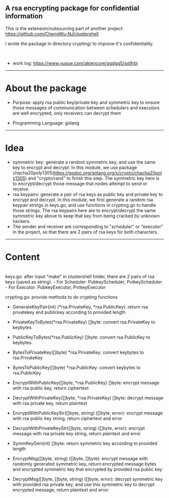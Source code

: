## A rsa encrypting package for confidential information

This is the extension/outsourcing part of another project: https://github.com/ChengWu-NJ/clustershell

I wrote the package in directory crypting/ to improve it's confidentiality.

</br>

- work log: https://www.yuque.com/akiencore/qgdgg5/sq9rbl

****
# About the package

* Purpose: apply rsa public key/private key and symmetric key to ensure those messages of communication between schedulers and executors are well encrypted, only receivers can decrypt them

* Programming Language: golang

****
# Idea
* symmetric key: generate a random symmetric key, and use the same key to encrypt and decrypt. In this module, we use package chacha20poly1305(https://godoc.org/golang.org/x/crypto/chacha20poly1305)  and "crypto/rand" to finish this step. The symmetric key here is to encrypt/decrypt those message that nodes attempt to send or receive.  
* rsa keypairs: generate a pair of rsa keys as public key and private key to encrypt and decrypt. In this module, we first generate a random rsa keypair strings in keys.go, and use functions in crypting.go to handle those strings. The rsa keypairs here are to encrypt/decrypt the same symmetric key above to keep that key from being cracked by unknown hackers. 
* The sender and receiver are corresponding to "scheduler" or "executor" in the project, so that there are 2 pairs of rsa keys for both characters.

****
# Content

</br>
keys.go: after input "make" in clustershell folder, there are 2 pairs of rsa keys (saved as string).
-   For Scheduler: PubkeyScheduler, PvtkeyScheduler
-   For Executor: PubkeyExecutor, PvtkeyExecutor

crypting.go: provide methods to do crypting functions
-   GenerateKeyPair(int) (*rsa.PrivateKey, *rsa.PublicKey): return rsa privatekey and publickey according to provided length
-   PrivateKeyToBytes(*rsa.PrivateKey) []byte: convert rsa.PrivateKey to keybytes
-   PublicKeyToBytes(*rsa.PublicKey) []byte: convert rsa.PublicKey to keybytes
-   BytesToPrivateKey([]byte) *rsa.PrivateKey: convert keybytes to rsa.PrivateKey
-   BytesToPublicKey([]byte) *rsa.PublicKey: convert keybytes to rsa.PublicKey

-   EncryptWithPublicKey([]byte, *rsa.PublicKey) []byte: encrypt message with rsa public key, return ciphertext
-   DecryptWithPrivateKey([]byte, *rsa.PrivateKey) []byte: decrypt message with rsa private key, return plaintext

-   EncryptWithPublicKeyStr([]byte, string) ([]byte, error): encrypt message with rsa public key string, return ciphertext and error
-   DecryptWithPrivateKeyStr([]byte, string) ([]byte, error): encrypt message with rsa private key string, return plaintext and error

-   SymmKeyGen(int) []byte: return symmetric key according to provided length
-   EncryptMsg([]byte, string) ([]byte, []byte): encrypt message with randomly generated symmetric key, return encrypted message bytes and encrypted symmetric key that encrypted by provided rsa public key
-   DecryptMsg([]byte, []byte, string) ([]byte, error): decrypt symmetric key with provided rsa private key, and use this symmetric key to decrypt encrypted message, return plaintext and error
